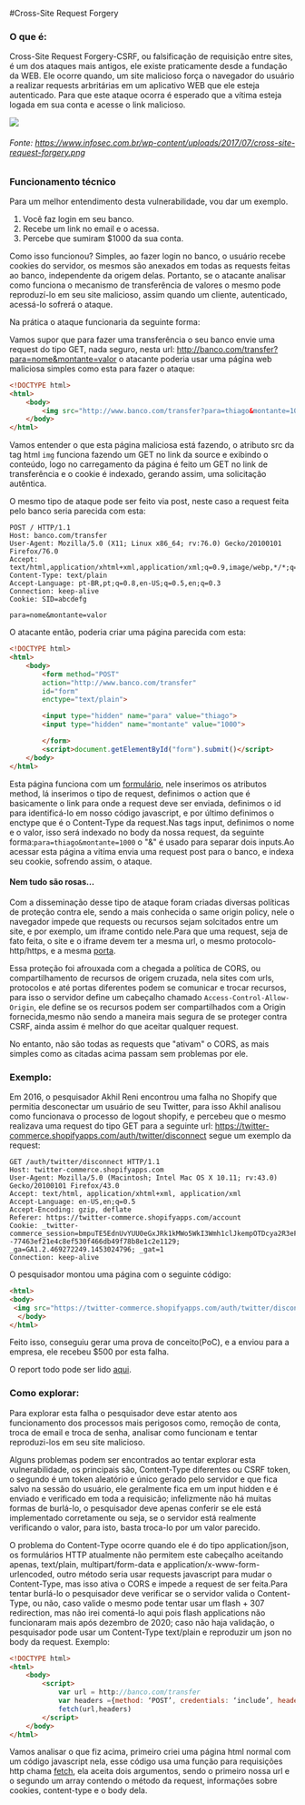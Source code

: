 #Cross-Site Request Forgery

### O que é:

Cross-Site Request Forgery-CSRF, ou falsificação de requisição entre sites, é um dos ataques mais antigos, ele existe praticamente desde a fundação da WEB. Ele ocorre quando, um site malicioso força o navegador do usuário a realizar requests arbritárias em um aplicativo WEB que ele esteja autenticado. Para que este ataque ocorra é esperado que a vítima esteja logada em sua conta e acesse o link malicioso.

![](https://i.imgur.com/kq6Tq54.png)
###### Fonte: https://www.infosec.com.br/wp-content/uploads/2017/07/cross-site-request-forgery.png
### Funcionamento técnico

Para um melhor entendimento desta vulnerabilidade, vou dar um exemplo. 

1. Você faz login em seu banco.
2. Recebe um link no email e o acessa.
3. Percebe que sumiram $1000 da sua conta.

Como isso funcionou? Simples, ao fazer login no  banco, o usuário recebe cookies do servidor, os mesmos são anexados em todas as requests feitas ao banco, independente da origem delas. Portanto, se o atacante analisar como funciona o mecanismo de transferência de valores o mesmo pode reproduzí-lo em seu site malicioso, assim quando um cliente, autenticado, acessá-lo sofrerá o ataque.

Na prática o ataque funcionaria da seguinte forma:

Vamos supor que para fazer uma transferência o seu banco envie uma request do tipo GET, nada seguro, nesta url: http://banco.com/transfer?para=nome&montante=valor o atacante poderia usar uma página web maliciosa simples como esta para fazer o ataque:

```html
<!DOCTYPE html>
<html>
	<body>
		<img src="http://www.banco.com/transfer?para=thiago&montante=1000">
	</body>
</html>
```

Vamos entender o que esta página maliciosa está fazendo, o atributo src da tag html ```img``` funciona fazendo um GET no link da source e exibindo o conteúdo, logo no carregamento da página é feito um GET no link de transferência e o cookie é indexado, gerando assim, uma solicitação autêntica.

O mesmo tipo de ataque pode ser feito via post, neste caso a request feita pelo banco seria parecida com esta:

```
POST / HTTP/1.1 
Host: banco.com/transfer
User-Agent: Mozilla/5.0 (X11; Linux x86_64; rv:76.0) Gecko/20100101 Firefox/76.0
Accept: text/html,application/xhtml+xml,application/xml;q=0.9,image/webp,*/*;q=0.8
Content-Type: text/plain
Accept-Language: pt-BR,pt;q=0.8,en-US;q=0.5,en;q=0.3
Connection: keep-alive
Cookie: SID=abcdefg

para=nome&montante=valor
```
O atacante então, poderia criar uma página parecida com esta:

```html
<!DOCTYPE html>
<html>
	<body>
		<form method="POST" 
		action="http://www.banco.com/transfer"
		id="form"
		enctype="text/plain">

		<input type="hidden" name="para" value="thiago">
		<input type="hidden" name="montante" value="1000">

		</form>
		<script>document.getElementById("form").submit()</script>
	</body>
</html>
```

Esta página funciona com um [formulário](https://github.com/T635/DI.WE.H/blob/master/Hypertext%20Markup%20Language%20-%20HTML.md), nele inserimos os atributos method, lá inserimos o tipo de request, definimos o action que é basicamente o link para onde a request deve ser enviada, definimos o id para identificá-lo em nosso código javascript, e por último definimos o enctype que é o Content-Type da request.Nas tags input, definimos o nome e o valor, isso será indexado no body da nossa request, da seguinte forma:```para=thiago&montante=1000``` o "&" é usado para separar dois inputs.Ao acessar esta página a vitíma envia uma request post para o banco, e indexa seu cookie, sofrendo assim, o ataque.

#### Nem tudo são rosas...

Com a disseminação desse tipo de ataque foram criadas diversas políticas de proteção contra ele, sendo a mais conhecida o same origin policy, nele o navegador impede que requests ou recursos sejam solcitados entre um site, e por exemplo, um iframe contido nele.Para que uma request, seja de fato feita, o site e o iframe devem ter a mesma url, o mesmo protocolo-http/https, e a mesma [porta](encurtador.com.br/vCQW1). 

Essa proteção foi afrouxada com a chegada a política de CORS, ou compartilhamento de recursos de origem cruzada, nela sites com urls, protocolos e até portas diferentes podem se comunicar e trocar recursos, para isso o servidor define um cabeçalho chamado ```Access-Control-Allow-Origin```, ele define se os recursos podem ser compartilhados com a Origin fornecida,mesmo não sendo a maneira mais segura de se proteger contra CSRF, ainda assim é melhor do que aceitar qualquer request.

No entanto, não são todas as requests que "ativam" o CORS, as mais simples como as citadas acima passam sem problemas por ele.

### Exemplo:

Em 2016, o pesquisador Akhil Reni encontrou uma falha no Shopify que permitia desconectar um usuário de seu Twitter, para isso Akhil analisou como funcionava o processo de logout shopify, e percebeu que o mesmo realizava uma request do tipo GET para a seguinte url: https://twitter-commerce.shopifyapps.com/auth/twitter/disconnect segue um exemplo da request:

```
GET /auth/twitter/disconnect HTTP/1.1
Host: twitter-commerce.shopifyapps.com
User-Agent: Mozilla/5.0 (Macintosh; Intel Mac OS X 10.11; rv:43.0) Gecko/20100101 Firefox/43.0
Accept: text/html, application/xhtml+xml, application/xml
Accept-Language: en-US,en;q=0.5
Accept-Encoding: gzip, deflate
Referer: https://twitter-commerce.shopifyapps.com/account
Cookie: _twitter-commerce_session=bmpuTE5EdnUvYUU0eGxJRk1kMWo5WkI3Wmh1clJkempOTDcya2R3eFNIMG8zWGdpenMvTXY4eFczTWUrNGRQeXV4ZGVycEVtTDZWcFZVbEg1eEtFQjhzSEJVbkM5K05VUVJaeHVtNXBnNTJCNTdwZ2hLL0x0Kyt4eUVlSjRIOWdYTkcwd1NQWWJnbjRNaTF5UXlwa1ZIUlAwR1JmZ1Y5WmRvN2ZHWFY5REZSUmlsR0lnMHZlSjR1OTlTMW5xWDdZRnVGSnBSeEhqbWpNS3lYZmxBNjZoVE00L3pQT2NMd1NONkdwb2pkMXhDS1E2M2RXYlovZjYwaUZnV0JQKzQySlN0MTNKNG55Zlg2azFDdVJJL3RidmJMM0VJNmRVejhZbjVDTnFZNmxFN0k9LS1lY1Y2dnpBZTJCalZzS014SldFUllBPT0%3D--77463ef21e4c8ef530f466db49f78b8e1c2e1129; _ga=GA1.2.469272249.1453024796; _gat=1
Connection: keep-alive
```
O pesquisador montou uma página com o seguinte código:

```html
<html>
<body>
 <img src="https://twitter-commerce.shopifyapps.com/auth/twitter/disconnect">
  </body>
</html>
```

Feito isso, conseguiu gerar uma prova de conceito(PoC), e a enviou para a empresa, ele recebeu $500 por esta falha.

O report todo pode ser lido [aqui](https://hackerone.com/reports/111216).

### Como explorar:

Para explorar esta falha o pesquisador deve estar atento aos funcionamento dos processos mais perigosos como, remoção de conta, troca de email e troca de senha, analisar como funcionam e tentar reproduzi-los em seu site malicioso. 

Alguns problemas podem ser encontrados ao tentar explorar esta vulnerabilidade, os principais são, Content-Type diferentes ou CSRF token, o segundo é um token aleatório e único gerado pelo servidor e que fica salvo na sessão do usuário, ele geralmente fica em um input hidden e é enviado e verificado em toda a requisicão; infelizmente não há muitas formas de burlá-lo, o pesquisador deve apenas conferir se ele está implementado corretamente ou seja, se o servidor está realmente verificando o valor, para isto, basta troca-lo por um valor parecido. 

O problema do Content-Type ocorre quando ele é do tipo application/json, os formulários HTTP atualmente não permitem este cabeçalho aceitando apenas, text/plain, multipart/form-data e application/x-www-form-urlencoded, outro método seria usar requests javascript para mudar o Content-Type, mas isso ativa o CORS e impede a request de ser feita.Para tentar burlá-lo o pesquisador deve verificar se o servidor valida o Content-Type, ou não, caso valide o mesmo pode tentar usar um flash + 307 redirection, mas não irei comentá-lo aqui pois flash applications não funcionaram mais após dezembro de 2020; caso não haja validação, o pesquisador pode usar um Content-Type text/plain e reproduzir um json no body da request. Exemplo:


```html
<!DOCTYPE html>
<html>
	<body>
		<script>
			var url = http://banco.com/transfer
			var headers ={method: ‘POST’, credentials: ‘include’, headers: {‘Content-Type’: ‘text/plain’}, body: ‘{“para”:”thiago”,”montante”:”1000”}’}
			fetch(url,headers)
		</script>
	</body>
</html>
```
Vamos analisar o que fiz acima, primeiro criei uma página html normal com um código javascript nela, esse código usa uma função para requisições http chama [fetch](https://developer.mozilla.org/pt-BR/docs/Web/API/Fetch_API/Using_Fetch), ela aceita dois argumentos, sendo o primeiro nossa url e o segundo um array contendo o método da request, informações sobre cookies, content-type e o body dela.